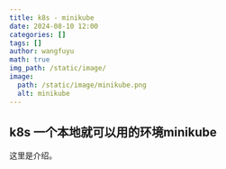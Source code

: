 ```yaml
---
title: k8s - minikube
date: 2024-08-10 12:00
categories: []
tags: []
author: wangfuyu
math: true 
img_path: /static/image/
image:
  path: /static/image/minikube.png
  alt: minikube
---
```


## k8s 一个本地就可以用的环境minikube

这里是介绍。
